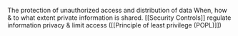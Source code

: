 The protection of unauthorized access and distribution of data
When, how & to what extent private information is shared.
[[Security Controls]] regulate information privacy & limit access ([[Principle of least privilege (POPL)]])